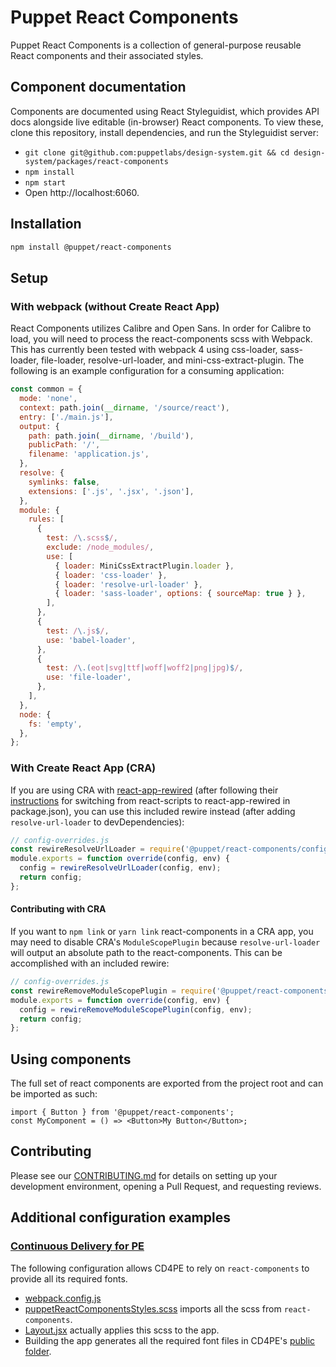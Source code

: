 # Puppet React Components

Puppet React Components is a collection of general-purpose reusable React
components and their associated styles.

## Component documentation

Components are documented using React Styleguidist, which provides API docs alongside live editable (in-browser) React components. To view these, clone this repository, install dependencies, and run the Styleguidist server:

- `git clone git@github.com:puppetlabs/design-system.git && cd design-system/packages/react-components`
- `npm install`
- `npm start`
- Open http://localhost:6060.

## Installation

```sh
npm install @puppet/react-components
```

## Setup

### With webpack (without Create React App)

React Components utilizes Calibre and Open Sans. In order for Calibre to load, you will need to process the react-components scss with Webpack. This has currently been tested with webpack 4 using css-loader, sass-loader, file-loader, resolve-url-loader, and mini-css-extract-plugin. The following is an example configuration for a consuming application:

```javascript
const common = {
  mode: 'none',
  context: path.join(__dirname, '/source/react'),
  entry: ['./main.js'],
  output: {
    path: path.join(__dirname, '/build'),
    publicPath: '/',
    filename: 'application.js',
  },
  resolve: {
    symlinks: false,
    extensions: ['.js', '.jsx', '.json'],
  },
  module: {
    rules: [
      {
        test: /\.scss$/,
        exclude: /node_modules/,
        use: [
          { loader: MiniCssExtractPlugin.loader },
          { loader: 'css-loader' },
          { loader: 'resolve-url-loader' },
          { loader: 'sass-loader', options: { sourceMap: true } },
        ],
      },
      {
        test: /\.js$/,
        use: 'babel-loader',
      },
      {
        test: /\.(eot|svg|ttf|woff|woff2|png|jpg)$/,
        use: 'file-loader',
      },
    ],
  },
  node: {
    fs: 'empty',
  },
};
```

### With Create React App (CRA)

If you are using CRA with [react-app-rewired](https://github.com/timarney/react-app-rewired) (after following their [instructions](https://github.com/timarney/react-app-rewired/blob/master/README.md#how-to-rewire-your-create-react-app-project) for switching from react-scripts to react-app-rewired in package.json), you can use this included rewire instead (after adding `resolve-url-loader` to devDependencies):

```js
// config-overrides.js
const rewireResolveUrlLoader = require('@puppet/react-components/config/rewire-resolve-url-loader.js');
module.exports = function override(config, env) {
  config = rewireResolveUrlLoader(config, env);
  return config;
};
```

#### Contributing with CRA

If you want to `npm link` or `yarn link` react-components in a CRA app, you may need to disable CRA's `ModuleScopePlugin` because `resolve-url-loader` will output an absolute path to the react-components. This can be accomplished with an included rewire:

```js
// config-overrides.js
const rewireRemoveModuleScopePlugin = require('@puppet/react-components/config/rewire-remove-module-scope-plugin.js');
module.exports = function override(config, env) {
  config = rewireRemoveModuleScopePlugin(config, env);
  return config;
};
```

## Using components

The full set of react components are exported from the project root and can be imported as such:

```
import { Button } from '@puppet/react-components';
const MyComponent = () => <Button>My Button</Button>;
```

## Contributing

Please see our [CONTRIBUTING.md](CONTRIBUTING.md) for details on
setting up your development environment, opening a Pull Request, and requesting
reviews.

## Additional configuration examples

### [Continuous Delivery for PE](https://github.com/puppetlabs/PipelinesInfra)

The following configuration allows CD4PE to rely on `react-components` to provide all its required fonts.

- [webpack.config.js](https://github.com/puppetlabs/PipelinesInfra/blob/d40d8207793f9ae847e8f65595c9e03b7c61c2a0/webpack.config.js)
- [puppetReactComponentsStyles.scss](https://github.com/puppetlabs/PipelinesInfra/blob/d40d8207793f9ae847e8f65595c9e03b7c61c2a0/src/main/js/styles/puppetReactComponentsStyles.scss) imports all the scss from `react-components`.
- [Layout.jsx](https://github.com/puppetlabs/PipelinesInfra/blob/d40d8207793f9ae847e8f65595c9e03b7c61c2a0/src/main/js/containers/Layout.jsx#L25) actually applies this scss to the app.
- Building the app generates all the required font files in CD4PE's [public folder](https://github.com/puppetlabs/PipelinesInfra/tree/d40d8207793f9ae847e8f65595c9e03b7c61c2a0/public).
